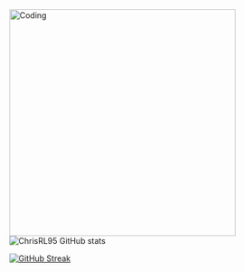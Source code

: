 <img align="left" alt="Coding" width="400" src="https://media.tenor.com/YtOvLWUNAZ8AAAAd/portal-portal2.gif">

![ChrisRL95 GitHub stats](https://github-readme-stats.vercel.app/api?username=ChrisRL95&show_icons=true&theme=radical)

[![GitHub Streak](https://github-readme-streak-stats.herokuapp.com/?user=ChrisRL95)](https://git.io/streak-stats)
<!--
**ChrisRL95/ChrisRL95** is a ✨ _special_ ✨ repository because its `README.md` (this file) appears on your GitHub profile.

Here are some ideas to get you started:

- 🔭 I’m currently working on ...
- 🌱 I’m currently learning ...
- 👯 I’m looking to collaborate on ...
- 🤔 I’m looking for help with ...
- 💬 Ask me about ...
- 📫 How to reach me: ...
- 😄 Pronouns: ...
- ⚡ Fun fact: ...
-->
